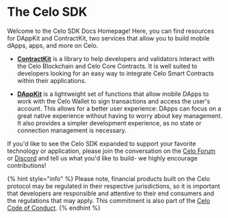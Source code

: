 # The Celo SDK

Welcome to the Celo SDK Docs Homepage! Here, you can find resources for DAppKit and ContractKit, two services that allow you to build mobile dApps, apps, and more on Celo.

- **[ContractKit](contractkit/README.md)** is a library to help developers and validators interact with the Celo Blockchain and Celo Core Contracts. It is well suited to developers looking for an easy way to integrate Celo Smart Contracts within their applications.

- **[DAppKit](dappkit/README.md)** is a lightweight set of functions that allow mobile DApps to work with the Celo Wallet to sign transactions and access the user's account. This allows for a better user experience: DApps can focus on a great native experience without having to worry about key management. It also provides a simpler development experience, as no state or connection management is necessary.

If you'd like to see the Celo SDK expanded to support your favorite technology or application, please join the conversation on the [Celo Forum](https://forum.celo.org/c/applications-and-ecosystem-development) or [Discord](https://discordapp.com/channels/600834479145353243/600834479145353245) and tell us what you'd like to build- we highly encourage contributions!

{% hint style="info" %}
Please note, financial products built on the Celo protocol may be regulated in their respective jurisdictions, so it is important that developers are responsible and attentive to their end consumers and the regulations that may apply. This commitment is also part of the [Celo Code of Conduct](https://celo.org/code-of-conduct).
{% endhint %}
